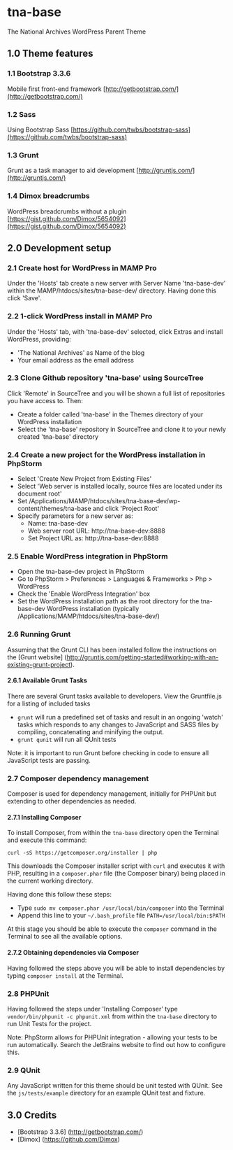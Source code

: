 # tna-base

The National Archives WordPress Parent Theme

## 1.0 Theme features

### 1.1 Bootstrap 3.3.6

Mobile first front-end framework [http://getbootstrap.com/](http://getbootstrap.com/)

### 1.2 Sass

Using Bootstrap Sass [https://github.com/twbs/bootstrap-sass](https://github.com/twbs/bootstrap-sass)

### 1.3 Grunt

Grunt as a task manager to aid development [http://gruntjs.com/](http://gruntjs.com/)

### 1.4 Dimox breadcrumbs

WordPress breadcrumbs without a plugin [https://gist.github.com/Dimox/5654092](https://gist.github.com/Dimox/5654092)

## 2.0 Development setup

### 2.1 Create host for WordPress in MAMP Pro

Under the 'Hosts' tab create a new server with Server Name 'tna-base-dev' within the MAMP/htdocs/sites/tna-base-dev/ directory. Having done this click 'Save'.

### 2.2 1-click WordPress install in MAMP Pro

Under the 'Hosts' tab, with 'tna-base-dev' selected, click Extras and install WordPress, providing:

* 'The National Archives' as Name of the blog
* Your email address as the email address

### 2.3 Clone Github repository 'tna-base' using SourceTree

Click 'Remote' in SourceTree and you will be shown a full list of repositories you have access to. Then: 

* Create a folder called 'tna-base' in the Themes directory of your WordPress installation
* Select the 'tna-base' repository in SourceTree and clone it to your newly created 'tna-base' directory

### 2.4 Create a new project for the WordPress installation in PhpStorm

* Select 'Create New Project from Existing Files' 
* Select 'Web server is installed locally, source files are located under its document root' 
* Set /Applications/MAMP/htdocs/sites/tna-base-dev/wp-content/themes/tna-base and click 'Project Root'
* Specify parameters for a new server as:
  * Name: tna-base-dev
  * Web server root URL: http://tna-base-dev:8888
  * Set Project URL as: http://tna-base-dev:8888

### 2.5 Enable WordPress integration in PhpStorm

* Open the tna-base-dev project in PhpStorm
* Go to PhpStorm > Preferences > Languages & Frameworks > Php > WordPress
* Check the 'Enable WordPress Integration' box
* Set the WordPress installation path as the root directory for the tna-base-dev WordPress installation (typically /Applications/MAMP/htdocs/sites/tna-base-dev/)

### 2.6 Running Grunt

Assuming that the Grunt CLI has been installed follow the instructions on the [Grunt website] (http://gruntjs.com/getting-started#working-with-an-existing-grunt-project).

#### 2.6.1 Available Grunt Tasks 

There are several Grunt tasks available to developers. View the Gruntfile.js for a listing of included tasks

* ```grunt``` will run a predefined set of tasks and result in an ongoing 'watch' tasks which responds to any changes to JavaScript and SASS files by compiling, concatenating and minifying the output.
* ```grunt qunit``` will run all QUnit tests

Note: it is important to run Grunt before checking in code to ensure all JavaScript tests are passing. 

### 2.7 Composer dependency management

Composer is used for dependency management, initially for PHPUnit but extending to other dependencies as needed. 

#### 2.7.1 Installing Composer

To install Composer, from within the ```tna-base``` directory open the Terminal and execute this command: 

```curl -sS https://getcomposer.org/installer | php```

This downloads the Composer installer script with ```curl``` and executes it with PHP, resulting in a ```composer.phar``` file (the Composer binary) being placed in the current working directory. 

Having done this follow these steps:

* Type ```sudo mv composer.phar /usr/local/bin/composer``` into the Terminal
* Append this line to your ```~/.bash_profile``` file ```PATH=/usr/local/bin:$PATH```

At this stage you should be able to execute the ```composer``` command in the Terminal to see all the available options.

#### 2.7.2 Obtaining dependencies via Composer

Having followed the steps above you will be able to install dependencies by typing ```composer install``` at the Terminal.

### 2.8 PHPUnit

Having followed the steps under 'Installing Composer' type ```vendor/bin/phpunit -c phpunit.xml``` from within the ```tna-base``` directory to run Unit Tests for the project.

Note: PhpStorm allows for PHPUnit integration - allowing your tests to be run automatically. Search the JetBrains website to find out how to configure this.

### 2.9 QUnit

Any JavaScript written for this theme should be unit tested with QUnit. See the ```js/tests/example``` directory for an example QUnit test and fixture. 

## 3.0 Credits

* [Bootstrap 3.3.6] (http://getbootstrap.com/)
* [Dimox] (https://github.com/Dimox)
